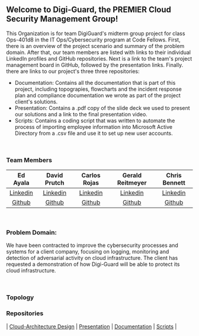 ## Welcome to Digi-Guard, the PREMIER Cloud Security Management Group!

This Organization is for team DigiGuard's midterm group project for class Ops-401d8 in the IT Ops/Cybersecurity program at Code Fellows. First, there is an overview of the project scenario and summary of the problem domain. After that, our team members are listed with links to their individual LinkedIn profiles and GitHub repositories. Next is a link to the team's project management board in GitHub, followed by the presentation links. Finally. there are links to our project's three three repositories:

* Documentation: Contains all the documentation that is part of this project, including topograpies, flowcharts and the incident response plan and compliance documentation we wrote as part of the project client's solutions.
* Presentation: Contains a .pdf copy of the slide deck we used to present our solutions and a link to the final presentation video.
* Scripts: Contains a coding script that was written to automate the process of importing employee information into Microsoft Active Directory from a .csv file and use it to set up new user accounts.
<BR>

### Team Members
| Ed Ayala | David Prutch | Carlos Rojas | Gerald Reitmeyer | Chris Bennett |
|:----------------------:|:-----------------------:|:----------------------:|:----------------------:|:----------------------:|
| [Linkedin](https://www.linkedin.com/in/eddie-ayala3/) | [Linkedin](https://www.linkedin.com/in/david-prutch-1027/) | [Linkedin](https://www.linkedin.com/in/carlos-rojass/) | [Linkedin](https://www.linkedin.com/in/gerald-reitmeyer/ ) | [Linkedin](https://www.linkedin.com/in/chris-bennett-cybersecurity/) |
| [Github](https://github.com/EdMandoo1) | [Github](https://github.com/PrutchD) | [Github](https://github.com/carlosjorr) | [Github](https://github.com/gerreit ) | [Github](https://github.com/marsecguy) 

<BR>

### Problem Domain:

We have been contracted to improve the cybersecurity processes and systems for a client company, focusing on logging, monitoring and detection of adversarial activity on cloud infrastructure. The client has requested a demonstration of how Digi-Guard will be able to protect its cloud infrastructure.  

<BR>

### Topology


### Repositories 
| [Cloud-Architecture Design](https://github.com/Digi-Guard/Cloud-Architecture-Design)
| [Presentation](https://github.com/Digi-Guard/Presentation-Materials)
| [Documentation](https://github.com/Digi-Guard/Documentation) 
| [Scripts](https://github.com/Digi-Guard/Scripts) |

